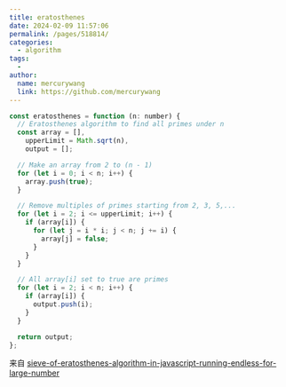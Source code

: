 ```yaml
---
title: eratosthenes
date: 2024-02-09 11:57:06
permalink: /pages/518814/
categories:
  - algorithm
tags:
  -
author:
  name: mercurywang
  link: https://github.com/mercurywang
---
```


```js
const eratosthenes = function (n: number) {
  // Eratosthenes algorithm to find all primes under n
  const array = [],
    upperLimit = Math.sqrt(n),
    output = [];

  // Make an array from 2 to (n - 1)
  for (let i = 0; i < n; i++) {
    array.push(true);
  }

  // Remove multiples of primes starting from 2, 3, 5,...
  for (let i = 2; i <= upperLimit; i++) {
    if (array[i]) {
      for (let j = i * i; j < n; j += i) {
        array[j] = false;
      }
    }
  }

  // All array[i] set to true are primes
  for (let i = 2; i < n; i++) {
    if (array[i]) {
      output.push(i);
    }
  }

  return output;
};
```

来自 [sieve-of-eratosthenes-algorithm-in-javascript-running-endless-for-large-number](https://stackoverflow.com/questions/15471291/sieve-of-eratosthenes-algorithm-in-javascript-running-endless-for-large-number)

